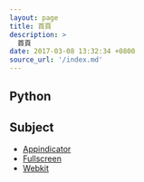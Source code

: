 ```yaml
---
layout: page
title: 首頁
description: >
  首頁
date: 2017-03-08 13:32:34 +0800
source_url: '/index.md'
---
```



## Python


## Subject

* [Appindicator](read/subject/appindicator)
* [Fullscreen](read/subject/fullscreen)
* [Webkit](read/subject/webkit)
